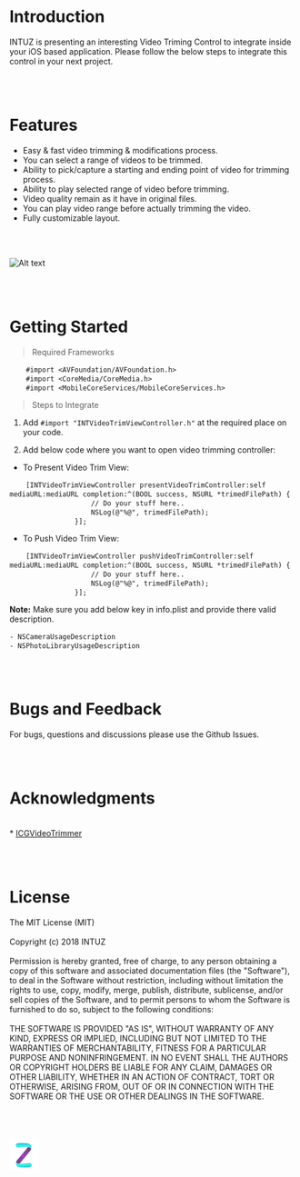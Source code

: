 **<h1>Introduction</h1>**
INTUZ is presenting an interesting Video Triming Control to integrate inside your iOS based application. 
Please follow the below steps to integrate this control in your next project.

<br/><br/>
**<h1>Features</h1>**
* Easy & fast video trimming & modifications process.
* You can select a range of videos to be trimmed.
* Ability to pick/capture a starting and ending point of video for trimming process.
* Ability to play selected range of video before trimming.
* Video quality remain as it have in original files.
* You can play video range before actually trimming the video.
* Fully customizable layout.

<br/><br/>

![Alt text](Screenshots/VideoTrimer.gif?raw=true "Title")


<br/><br/>
**<h1>Getting Started</h1>**

> Required Frameworks

```
    #import <AVFoundation/AVFoundation.h>
	#import <CoreMedia/CoreMedia.h>
	#import <MobileCoreServices/MobileCoreServices.h>
```

> Steps to Integrate


1) Add `#import "INTVideoTrimViewController.h"` at the required place on your code.

2) Add below code where you want to open video trimming controller:

* To Present Video Trim View:
```
	[INTVideoTrimViewController presentVideoTrimController:self mediaURL:mediaURL completion:^(BOOL success, NSURL *trimedFilePath) {
        	        // Do your stuff here..
        	        NSLog(@"%@", trimedFilePath);
        	    }];
```

* To Push Video Trim View:
```
	[INTVideoTrimViewController pushVideoTrimController:self mediaURL:mediaURL completion:^(BOOL success, NSURL *trimedFilePath) {
        	        // Do your stuff here..
        	        NSLog(@"%@", trimedFilePath);
        	    }];
```

**Note:** Make sure you add below key in info.plist and provide there valid description.
	
	- NSCameraUsageDescription
	- NSPhotoLibraryUsageDescription


<br/><br/>
**<h1>Bugs and Feedback</h1>**
For bugs, questions and discussions please use the Github Issues.

<br/><br/>
**<h1>Acknowledgments</h1>**

<br/>
* <a href="https://github.com/itsmeichigo/ICGVideoTrimmer" target="_blank">ICGVideoTrimmer</a>

<br/><br/>
**<h1>License</h1>**
The MIT License (MIT)
<br/><br/>
Copyright (c) 2018 INTUZ
<br/><br/>
Permission is hereby granted, free of charge, to any person obtaining a copy of this software and associated documentation files (the "Software"), to deal in the Software without restriction, including without limitation the rights to use, copy, modify, merge, publish, distribute, sublicense, and/or sell copies of the Software, and to permit persons to whom the Software is furnished to do so, subject to the following conditions: 
<br/><br/>
THE SOFTWARE IS PROVIDED "AS IS", WITHOUT WARRANTY OF ANY KIND, EXPRESS OR IMPLIED, INCLUDING BUT NOT LIMITED TO THE WARRANTIES OF MERCHANTABILITY, FITNESS FOR A PARTICULAR PURPOSE AND NONINFRINGEMENT. IN NO EVENT SHALL THE AUTHORS OR COPYRIGHT HOLDERS BE LIABLE FOR ANY CLAIM, DAMAGES OR OTHER LIABILITY, WHETHER IN AN ACTION OF CONTRACT, TORT OR OTHERWISE, ARISING FROM, OUT OF OR IN CONNECTION WITH THE SOFTWARE OR THE USE OR OTHER DEALINGS IN THE SOFTWARE.

<br/>
<h1></h1>
<a href="https://www.intuz.com/" target="_blank"><img src="Screenshots/logo.jpg"></a>
